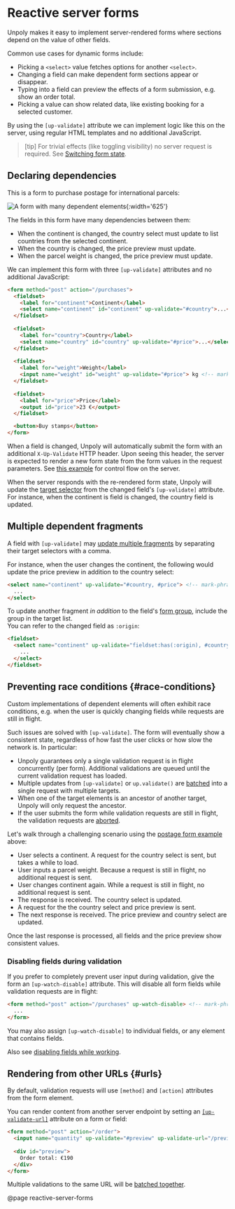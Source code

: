 Reactive server forms
=====================

Unpoly makes it easy to implement server-rendered forms where sections depend on the value of other fields.

Common use cases for dynamic forms include:

- Picking a `<select>` value fetches options for another `<select>`.
- Changing a field can make dependent form sections appear or disappear.
- Typing into a field can preview the effects of a form submission, e.g. show an order total.
- Picking a value can show related data, like existing booking for a selected customer.

By using the `[up-validate]` attribute we can implement logic like this on the server, using regular HTML templates
and no additional JavaScript.

> [tip]
> For trivial effects (like toggling visibility) no server request is required.
> See [Switching form state](/switching-form-state).


Declaring dependencies
----------------------

This is a form to purchase postage for international parcels: 

![A form with many dependent elements](images/form-with-dependent-fields.svg){:width='625'}

The fields in this form have many dependencies between them:

- When the continent is changed, the country select must update to list countries from the selected continent.
- When the country is changed, the price preview must update.
- When the parcel weight is changed, the price preview must update.

We can implement this form with three `[up-validate]` attributes and no additional JavaScript:

```html
<form method="post" action="/purchases">
  <fieldset>
    <label for="continent">Continent</label>
    <select name="continent" id="continent" up-validate="#country">...</select> <!-- mark-phrase: up-validate -->
  </fieldset>
  
  <fieldset>
    <label for="country">Country</label>
    <select name="country" id="country" up-validate="#price">...</select> <!-- mark-phrase: up-validate -->
  </fieldset>
  
  <fieldset>
    <label for="weight">Weight</label>
    <input name="weight" id="weight" up-validate="#price"> kg <!-- mark-phrase: up-validate -->
  </fieldset>
  
  <fieldset>
    <label for="price">Price</label>
    <output id="price">23 €</output>
  </fieldset>

  <button>Buy stamps</button>
</form>
```

When a field is changed, Unpoly will automatically submit the form with an additional `X-Up-Validate`
HTTP header. Upon seeing this header, the server is expected to render a new form state from the
form values in the request parameters. See [this example](/up-validate#backend-protocol)
for control flow on the server.

When the server responds with the re-rendered form state, Unpoly will update the
[target selector](/targeting-fragments) from the changed field's `[up-validate]` attribute.
For instance, when the continent is field is changed, the country field is updated.



Multiple dependent fragments
-------------------------------------

A field with `[up-validate]` may [update multiple fragments](/targeting-fragments#multiple)
by separating their target selectors with a comma.

For instance, when the user changes the continent, the following would update the price preview
in addition to the country select:

```html
<select name="continent" up-validate="#country, #price"> <!-- mark-phrase: #country, #price -->
  ...
</select>
```

To update another fragment *in addition* to the field's [form group](/up-form-group), include
the group in the target list.\
You can refer to the changed field as `:origin`:


```html
<fieldset>
  <select name="continent" up-validate="fieldset:has(:origin), #country, #price"> <!-- mark-phrase: fieldset:has(:origin) -->
    ...
  </select>
</fieldset>
```


Preventing race conditions {#race-conditions}
--------------------------

Custom implementations of dependent elements will often exhibit race conditions, e.g. when the user
is quickly changing fields while requests are still in flight.

Such issues are solved with `[up-validate]`. The form will eventually show a consistent state,
regardless of how fast the user clicks or how slow the network is. In particular:

- Unpoly guarantees only a single validation request is in flight concurrently (per form).
  Additional validations are queued until the current validation request has loaded.
- Multiple updates from `[up-validate]` or `up.validate()`
  are [batched](/up.validate#batching) into a single request with multiple targets.
- When one of the target elements is an ancestor of another target, Unpoly will only request the ancestor.
- If the user submits the form while validation requests are still in flight,
  the validation requests are [aborted](/aborting-requests).

Let's walk through a challenging scenario using the [postage form example](#declaring-dependencies) above:

- User selects a continent. A request for the country select is sent, but takes a while to load.
- User inputs a parcel weight. Because a request is still in flight, no additional request is sent.
- User changes continent again. While a request is still in flight, no additional request is sent.
- The response is received. The country select is updated.
- A request for the the country select and price preview is sent.
- The next response is received. The price preview and country select are updated.

Once the last response is processed, all fields and the price preview show consistent values.

### Disabling fields during validation

If you prefer to completely prevent user input during validation, give the form an
`[up-watch-disable]` attribute. This will disable all form fields while validation requests are in flight: 

```html
<form method="post" action="/purchases" up-watch-disable> <!-- mark-phrase: up-watch-disable -->
  ...
</form>
```

You may also assign `[up-watch-disable]` to individual fields, or any element that contains fields.

Also see [disabling fields while working](/watch-options#disabling).


Rendering from other URLs {#urls}
--------------------------------

By default, validation requests will use `[method]` and `[action]` attributes from the form element.

You can render content from another server endpoint by setting an
[`[up-validate-url]`](/up-validate#up-validate#url) attribute on a form or field:

```html
<form method="post" action="/order">
  <input name="quantity" up-validate="#preview" up-validate-url="/preview-order"> <!-- mark-phrase: /preview-order -->
  
  <div id="preview">
    Order total: €190
  </div>
</form>
```

Multiple validations to the same URL will be [batched together](/up.validate#batching).


@page reactive-server-forms

